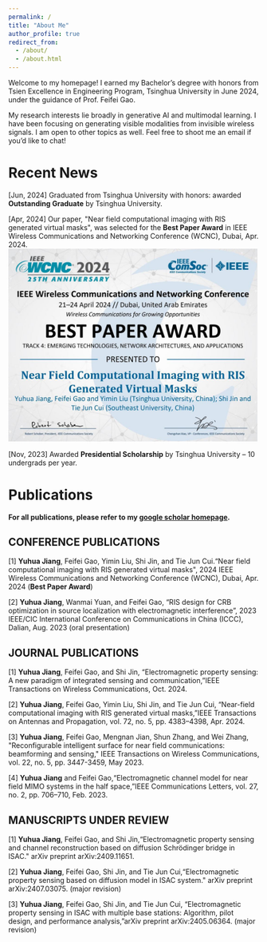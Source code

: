 ```yaml
---
permalink: /
title: "About Me"
author_profile: true
redirect_from: 
  - /about/
  - /about.html
---
```


Welcome to my homepage! I earned my Bachelor’s degree with honors from Tsien Excellence in Engineering Program, Tsinghua University in June 2024, under the guidance of Prof. <a href="https://scholar.google.com/citations?user=_VDYtKMAAAAJ&hl=en&oi=ao" style="text-decoration: none;">Feifei Gao</a>.

My research interests lie broadly in generative AI and multimodal learning. I have been focusing on generating visible modalities from invisible wireless signals. I am open to other topics as well. Feel free to shoot me an email if you’d like to chat!


# Recent News

[Jun, 2024] Graduated from Tsinghua University with honors: awarded **Outstanding Graduate** by Tsinghua University.

[Apr, 2024] Our paper, "Near field computational imaging with RIS generated virtual masks", was selected for the **Best Paper Award** in IEEE Wireless Communications and Networking Conference (WCNC), Dubai, Apr. 2024.
<br/><img src='/images/best_paper.jpg' width= "500"> 

[Nov, 2023] Awarded **Presidential Scholarship** by Tsinghua University – 10 undergrads per year.

# Publications
 
**For all publications, please refer to my [google scholar homepage](https://scholar.google.com/citations?user=gLiHCV0AAAAJ&hl=en).**

## CONFERENCE PUBLICATIONS

[1] **Yuhua Jiang**, Feifei Gao, Yimin Liu, Shi Jin, and Tie Jun Cui.“Near field computational imaging with RIS generated virtual masks", 2024 IEEE Wireless Communications and Networking Conference (WCNC), Dubai, Apr. 2024 (**Best Paper Award**)

[2] **Yuhua Jiang**, Wanmai Yuan, and Feifei Gao, “RIS design for CRB optimization in source localization with electromagnetic interference”, 2023 IEEE/CIC International Conference on Communications in China (ICCC), Dalian, Aug. 2023 (oral presentation)

## JOURNAL PUBLICATIONS

[1] **Yuhua Jiang**, Feifei Gao, and Shi Jin, “Electromagnetic property sensing: A new paradigm of integrated sensing and communication,”IEEE Transactions on Wireless Communications, Oct. 2024.

[2] **Yuhua Jiang**, Feifei Gao, Yimin Liu, Shi Jin, and Tie Jun Cui, “Near-field computational imaging with RIS generated virtual masks,”IEEE Transactions on Antennas and Propagation, vol. 72, no. 5, pp. 4383–4398, Apr. 2024. 

[3] **Yuhua Jiang**, Feifei Gao, Mengnan Jian, Shun Zhang, and Wei Zhang, "Reconfigurable intelligent surface for near field communications: beamforming and sensing," IEEE Transactions on Wireless Communications, vol. 22, no. 5, pp. 3447-3459, May 2023.

[4] **Yuhua Jiang** and Feifei Gao,“Electromagnetic channel model for near field MIMO systems in the half space,”IEEE Communications Letters, vol. 27, no. 2, pp. 706–710, Feb. 2023.

## MANUSCRIPTS UNDER REVIEW

[1] **Yuhua Jiang**, Feifei Gao, and Shi Jin,“Electromagnetic property sensing and channel 
reconstruction based on diffusion Schrödinger bridge in ISAC." arXiv preprint arXiv:2409.11651. 

[2] **Yuhua Jiang**, Feifei Gao, Shi Jin, and Tie Jun Cui,“Electromagnetic property sensing based on diffusion model in ISAC system." arXiv preprint arXiv:2407.03075. (major revision)

[3] **Yuhua Jiang**, Feifei Gao, Shi Jin, and Tie Jun Cui, “Electromagnetic property sensing in ISAC with multiple base stations: Algorithm, pilot design, and performance analysis,”arXiv preprint arXiv:2405.06364. (major revision)







